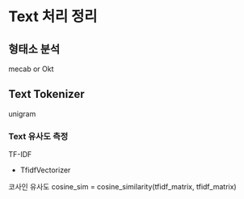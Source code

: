 
# Text 처리 정리

## 형태소 분석
mecab or Okt

## Text Tokenizer

unigram

### Text 유사도 측정
TF-IDF
  - TfidfVectorizer

코사인 유사도
cosine_sim = cosine_similarity(tfidf_matrix, tfidf_matrix) 
